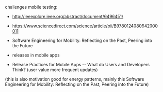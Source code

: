 challenges mobile testing:

- http://ieeexplore.ieee.org/abstract/document/6496451/
- https://www.sciencedirect.com/science/article/pii/B9780124080942000011
- Software Engineering for Mobility: Reflecting on the Past, Peering into the Future

- releases in mobile apps

- Release Practices for Mobile Apps -- What do Users and Developers Think? (user value more frequent updates)

(this is also motivation good for energy patterns, mainly this Software Engineering for Mobility: Reflecting on the Past, Peering into the Future)